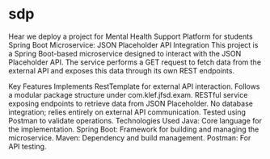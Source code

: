 # sdp
Hear we deploy a project for Mental Health Support Platform for students 
Spring Boot Microservice: JSON Placeholder API Integration
This project is a Spring Boot-based microservice designed to interact with the JSON Placeholder API. The service performs a GET request to fetch data from the external API and exposes this data through its own REST endpoints.

Key Features
Implements RestTemplate for external API interaction.
Follows a modular package structure under com.klef.jfsd.exam.
RESTful service exposing endpoints to retrieve data from JSON Placeholder.
No database integration; relies entirely on external API communication.
Tested using Postman to validate operations.
Technologies Used
Java: Core language for the implementation.
Spring Boot: Framework for building and managing the microservice.
Maven: Dependency and build management.
Postman: For API testing.
